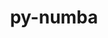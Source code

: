 ---
title: "py-numba"
layout: cache
categories: [package, develop]
meta: {"compilers": ["gcc@11.1.0", "gcc@11.4.0", "intel-oneapi-compilers@2025.1.0"], "num_specs": 125, "num_specs_by_stack": {"data-vis-sdk": 11, "e4s": 62, "e4s-oneapi": 27, "e4s-rocm-external": 11, "hep": 14, "root": 125}, "oss": ["ubuntu20.04", "ubuntu22.04"], "platforms": ["linux"], "stacks": ["data-vis-sdk", "e4s", "e4s-oneapi", "e4s-rocm-external", "hep", "root"], "targets": ["x86_64_v3"], "versions": ["0.59.1", "0.61.0", "0.61.2"]}
spec_details: [{"compiler": "gcc@11.4.0", "hash": "2irizurhomf5t3k7fndlo6jstwtxxade", "os": "ubuntu22.04", "platform": "linux", "size": "-", "stacks": ["e4s", "root"], "target": "x86_64_v3", "variants": ["build_system=python_pip", "~tbb"], "versions": ["0.59.1"]}, {"compiler": "gcc@11.1.0", "hash": "2vebvz7wn257i446rf7i7lgoxmj6gu5x", "os": "ubuntu20.04", "platform": "linux", "size": "-", "stacks": ["data-vis-sdk", "root"], "target": "x86_64_v3", "variants": ["build_system=python_pip", "~tbb"], "versions": ["0.59.1"]}, {"compiler": "gcc@11.4.0", "hash": "2xj6agawmm5474h4v2vawxrmoacis47a", "os": "ubuntu22.04", "platform": "linux", "size": "-", "stacks": ["hep", "root"], "target": "x86_64_v3", "variants": ["build_system=python_pip", "~tbb"], "versions": ["0.59.1"]}, {"compiler": "intel-oneapi-compilers@2025.1.0", "hash": "34aoqx3vfqysdzykbgrsbuvsxrdzetzo", "os": "ubuntu22.04", "platform": "linux", "size": "-", "stacks": ["e4s-oneapi", "root"], "target": "x86_64_v3", "variants": ["build_system=python_pip", "~tbb"], "versions": ["0.59.1"]}, {"compiler": "gcc@11.4.0", "hash": "3dmzubez552sjjuj2hvaanjvh4p6lnbp", "os": "ubuntu22.04", "platform": "linux", "size": "-", "stacks": ["e4s", "root"], "target": "x86_64_v3", "variants": ["build_system=python_pip", "~tbb"], "versions": ["0.59.1"]}, {"compiler": "gcc@11.4.0", "hash": "3emyqecg42oidotlycf6myspahws6ufe", "os": "ubuntu22.04", "platform": "linux", "size": "-", "stacks": ["hep", "root"], "target": "x86_64_v3", "variants": ["build_system=python_pip", "~tbb"], "versions": ["0.59.1"]}, {"compiler": "gcc@11.4.0", "hash": "3jeydlg2igzp2wcsa5ifxa7fzx7unxnc", "os": "ubuntu22.04", "platform": "linux", "size": "-", "stacks": ["e4s", "root"], "target": "x86_64_v3", "variants": ["build_system=python_pip", "~tbb"], "versions": ["0.59.1"]}, {"compiler": "gcc@11.4.0", "hash": "3ms42xzzechjskoexbdse7vr6mumhd7d", "os": "ubuntu22.04", "platform": "linux", "size": "-", "stacks": ["hep", "root"], "target": "x86_64_v3", "variants": ["build_system=python_pip", "~tbb"], "versions": ["0.59.1"]}, {"compiler": "intel-oneapi-compilers@2025.1.0", "hash": "3qd6wl6p4ans4mpatla74ouvvsj6kwy5", "os": "ubuntu22.04", "platform": "linux", "size": "-", "stacks": ["e4s-oneapi", "root"], "target": "x86_64_v3", "variants": ["build_system=python_pip", "~tbb"], "versions": ["0.59.1"]}, {"compiler": "gcc@11.4.0", "hash": "3vncifbi2obiknhcresguzllb2e5f5e3", "os": "ubuntu22.04", "platform": "linux", "size": "-", "stacks": ["e4s", "root"], "target": "x86_64_v3", "variants": ["build_system=python_pip", "~tbb"], "versions": ["0.61.2"]}, {"compiler": "gcc@11.4.0", "hash": "3yxgvc2boohcubrl5obfnc5tvxweuhdz", "os": "ubuntu22.04", "platform": "linux", "size": "-", "stacks": ["e4s", "root"], "target": "x86_64_v3", "variants": ["build_system=python_pip", "~tbb"], "versions": ["0.59.1"]}, {"compiler": "intel-oneapi-compilers@2025.1.0", "hash": "44vxjrgjxkicnf3wvtai2mk6vvqkzbf5", "os": "ubuntu22.04", "platform": "linux", "size": "-", "stacks": ["e4s-oneapi", "root"], "target": "x86_64_v3", "variants": ["build_system=python_pip", "~tbb"], "versions": ["0.59.1"]}, {"compiler": "gcc@11.1.0", "hash": "45huohv5wax43kbrml5fpdlotzf5ryhn", "os": "ubuntu20.04", "platform": "linux", "size": "-", "stacks": ["data-vis-sdk", "root"], "target": "x86_64_v3", "variants": ["build_system=python_pip", "~tbb"], "versions": ["0.59.1"]}, {"compiler": "gcc@11.4.0", "hash": "4bxz5rxzbuuuky24of72zb2vzmeogq5m", "os": "ubuntu22.04", "platform": "linux", "size": "-", "stacks": ["e4s", "root"], "target": "x86_64_v3", "variants": ["build_system=python_pip", "~tbb"], "versions": ["0.59.1"]}, {"compiler": "gcc@11.4.0", "hash": "4hfatsyqu5tm73dj2bpqxrxzdx3ebb4z", "os": "ubuntu22.04", "platform": "linux", "size": "-", "stacks": ["e4s", "root"], "target": "x86_64_v3", "variants": ["build_system=python_pip", "~tbb"], "versions": ["0.61.2"]}, {"compiler": "gcc@11.4.0", "hash": "4i7haxvs5o3n7qiiwqp73rc7trzgretr", "os": "ubuntu22.04", "platform": "linux", "size": "-", "stacks": ["hep", "root"], "target": "x86_64_v3", "variants": ["build_system=python_pip", "~tbb"], "versions": ["0.59.1"]}, {"compiler": "gcc@11.1.0", "hash": "4t4wu74ah24j2gojz2gdx6xbkazkbbom", "os": "ubuntu20.04", "platform": "linux", "size": "-", "stacks": ["data-vis-sdk", "root"], "target": "x86_64_v3", "variants": ["build_system=python_pip", "~tbb"], "versions": ["0.59.1"]}, {"compiler": "gcc@11.4.0", "hash": "5dzjqirwqs7xobvthr5l7axvxggyuecn", "os": "ubuntu22.04", "platform": "linux", "size": "-", "stacks": ["hep", "root"], "target": "x86_64_v3", "variants": ["build_system=python_pip", "~tbb"], "versions": ["0.59.1"]}, {"compiler": "gcc@11.4.0", "hash": "5ewkabkzngzehxafmeo654jhjt2s3tp5", "os": "ubuntu22.04", "platform": "linux", "size": "-", "stacks": ["e4s", "root"], "target": "x86_64_v3", "variants": ["build_system=python_pip", "~tbb"], "versions": ["0.59.1"]}, {"compiler": "intel-oneapi-compilers@2025.1.0", "hash": "6mrefo5kkgbvfqz6nq3jbytykioidgdy", "os": "ubuntu22.04", "platform": "linux", "size": "-", "stacks": ["e4s-oneapi", "root"], "target": "x86_64_v3", "variants": ["build_system=python_pip", "~tbb"], "versions": ["0.59.1"]}, {"compiler": "gcc@11.4.0", "hash": "75xy7weow2agjvckupwvxiu5ysej6hg4", "os": "ubuntu22.04", "platform": "linux", "size": "-", "stacks": ["hep", "root"], "target": "x86_64_v3", "variants": ["build_system=python_pip", "~tbb"], "versions": ["0.59.1"]}, {"compiler": "gcc@11.4.0", "hash": "7bgg7f3labyqv5hjjjotveqo4nyyy75t", "os": "ubuntu22.04", "platform": "linux", "size": "-", "stacks": ["hep", "root"], "target": "x86_64_v3", "variants": ["build_system=python_pip", "~tbb"], "versions": ["0.59.1"]}, {"compiler": "gcc@11.4.0", "hash": "7kaj3vakk6r3l32f5dogp6q7eozpiv4d", "os": "ubuntu22.04", "platform": "linux", "size": "-", "stacks": ["e4s", "root"], "target": "x86_64_v3", "variants": ["build_system=python_pip", "~tbb"], "versions": ["0.59.1"]}, {"compiler": "gcc@11.4.0", "hash": "7krdshv6bjpyf7f42ecdlhbm3yihkunr", "os": "ubuntu22.04", "platform": "linux", "size": "-", "stacks": ["hep", "root"], "target": "x86_64_v3", "variants": ["build_system=python_pip", "~tbb"], "versions": ["0.59.1"]}, {"compiler": "gcc@11.1.0", "hash": "7q2siqzqroufnpvp5aefpgyafwtmdjlf", "os": "ubuntu20.04", "platform": "linux", "size": "-", "stacks": ["data-vis-sdk", "root"], "target": "x86_64_v3", "variants": ["build_system=python_pip", "~tbb"], "versions": ["0.59.1"]}, {"compiler": "gcc@11.4.0", "hash": "7xqf5bltib4gsnigvoxpcnb4i626vfbp", "os": "ubuntu22.04", "platform": "linux", "size": "-", "stacks": ["e4s", "root"], "target": "x86_64_v3", "variants": ["build_system=python_pip", "~tbb"], "versions": ["0.59.1"]}, {"compiler": "intel-oneapi-compilers@2025.1.0", "hash": "ajdbgbyqvke44h5omep6vz4vpzo2o5ny", "os": "ubuntu22.04", "platform": "linux", "size": "-", "stacks": ["e4s-oneapi", "root"], "target": "x86_64_v3", "variants": ["build_system=python_pip", "~tbb"], "versions": ["0.59.1"]}, {"compiler": "gcc@11.4.0", "hash": "akc7dapxjckp72j37uljb7lhwv442p7y", "os": "ubuntu22.04", "platform": "linux", "size": "-", "stacks": ["e4s", "root"], "target": "x86_64_v3", "variants": ["build_system=python_pip", "~tbb"], "versions": ["0.59.1"]}, {"compiler": "intel-oneapi-compilers@2025.1.0", "hash": "asf2mzvrxtqdoqbjekzir5nlxzu5jn5t", "os": "ubuntu22.04", "platform": "linux", "size": "-", "stacks": ["e4s-oneapi", "root"], "target": "x86_64_v3", "variants": ["build_system=python_pip", "~tbb"], "versions": ["0.59.1"]}, {"compiler": "gcc@11.4.0", "hash": "blqzfsf6kyte2whzg7ugadqe4xrvgbwc", "os": "ubuntu22.04", "platform": "linux", "size": "-", "stacks": ["e4s", "root"], "target": "x86_64_v3", "variants": ["build_system=python_pip", "~tbb"], "versions": ["0.61.0"]}, {"compiler": "gcc@11.4.0", "hash": "bn6cst2v2rwwe43xqh6ipkocqulbxyrg", "os": "ubuntu22.04", "platform": "linux", "size": "-", "stacks": ["e4s", "root"], "target": "x86_64_v3", "variants": ["build_system=python_pip", "~tbb"], "versions": ["0.59.1"]}, {"compiler": "gcc@11.4.0", "hash": "c7t43bcntkvfdh22znvwlrdfktusn73u", "os": "ubuntu22.04", "platform": "linux", "size": "-", "stacks": ["e4s", "root"], "target": "x86_64_v3", "variants": ["build_system=python_pip", "~tbb"], "versions": ["0.59.1"]}, {"compiler": "gcc@11.4.0", "hash": "caunjkawvs76qx35qp563ilvsomj2xxj", "os": "ubuntu22.04", "platform": "linux", "size": "-", "stacks": ["e4s", "root"], "target": "x86_64_v3", "variants": ["build_system=python_pip", "~tbb"], "versions": ["0.59.1"]}, {"compiler": "gcc@11.4.0", "hash": "cjdzr7qs75vxajra7brkl7gecnllyckw", "os": "ubuntu22.04", "platform": "linux", "size": "-", "stacks": ["e4s", "root"], "target": "x86_64_v3", "variants": ["build_system=python_pip", "~tbb"], "versions": ["0.59.1"]}, {"compiler": "intel-oneapi-compilers@2025.1.0", "hash": "cjficrrkng3rtwwuqaagt3oubfxz7zyr", "os": "ubuntu22.04", "platform": "linux", "size": "-", "stacks": ["e4s-oneapi", "root"], "target": "x86_64_v3", "variants": ["build_system=python_pip", "~tbb"], "versions": ["0.59.1"]}, {"compiler": "gcc@11.4.0", "hash": "cs54n2sy6dtsuffvlstygcjoc4u4ix6u", "os": "ubuntu22.04", "platform": "linux", "size": "-", "stacks": ["e4s", "root"], "target": "x86_64_v3", "variants": ["build_system=python_pip", "~tbb"], "versions": ["0.59.1"]}, {"compiler": "gcc@11.4.0", "hash": "cz434w6drehq5c76pp6x5zkmykjbc57k", "os": "ubuntu22.04", "platform": "linux", "size": "-", "stacks": ["e4s-rocm-external", "root"], "target": "x86_64_v3", "variants": ["build_system=python_pip", "~tbb"], "versions": ["0.59.1"]}, {"compiler": "gcc@11.4.0", "hash": "czf4jwuoz74uzjhft7y6r2psfjkpxlmv", "os": "ubuntu22.04", "platform": "linux", "size": "-", "stacks": ["hep", "root"], "target": "x86_64_v3", "variants": ["build_system=python_pip", "~tbb"], "versions": ["0.59.1"]}, {"compiler": "gcc@11.4.0", "hash": "dqkbtl6kizmkvbsi5cwkv7stty32rp6m", "os": "ubuntu22.04", "platform": "linux", "size": "-", "stacks": ["e4s", "root"], "target": "x86_64_v3", "variants": ["build_system=python_pip", "~tbb"], "versions": ["0.61.0"]}, {"compiler": "intel-oneapi-compilers@2025.1.0", "hash": "drppx2pmbmexdvqzazwjg5sx23acgd7m", "os": "ubuntu22.04", "platform": "linux", "size": "-", "stacks": ["e4s-oneapi", "root"], "target": "x86_64_v3", "variants": ["build_system=python_pip", "~tbb"], "versions": ["0.59.1"]}, {"compiler": "gcc@11.4.0", "hash": "e2mvsmlsvzgydttqfrzzhm2xovxm63kj", "os": "ubuntu22.04", "platform": "linux", "size": "-", "stacks": ["e4s", "root"], "target": "x86_64_v3", "variants": ["build_system=python_pip", "~tbb"], "versions": ["0.61.0"]}, {"compiler": "gcc@11.4.0", "hash": "ejwlg66jcp67ibcre3dzd2tzk3lih6gx", "os": "ubuntu22.04", "platform": "linux", "size": "-", "stacks": ["e4s-rocm-external", "root"], "target": "x86_64_v3", "variants": ["build_system=python_pip", "~tbb"], "versions": ["0.59.1"]}, {"compiler": "intel-oneapi-compilers@2025.1.0", "hash": "en4tnk5px5ulb2lkjvoo3tgyqdclblq4", "os": "ubuntu22.04", "platform": "linux", "size": "-", "stacks": ["e4s-oneapi", "root"], "target": "x86_64_v3", "variants": ["build_system=python_pip", "~tbb"], "versions": ["0.59.1"]}, {"compiler": "intel-oneapi-compilers@2025.1.0", "hash": "eqptmwaanicdjgtmg4iym663j2ttee7y", "os": "ubuntu22.04", "platform": "linux", "size": "-", "stacks": ["e4s-oneapi", "root"], "target": "x86_64_v3", "variants": ["build_system=python_pip", "~tbb"], "versions": ["0.59.1"]}, {"compiler": "gcc@11.4.0", "hash": "et4eml44h7rwgaa7jtg4kg7miijei3h4", "os": "ubuntu22.04", "platform": "linux", "size": "-", "stacks": ["e4s-rocm-external", "root"], "target": "x86_64_v3", "variants": ["build_system=python_pip", "~tbb"], "versions": ["0.59.1"]}, {"compiler": "gcc@11.4.0", "hash": "fe3bxro4bebm6agkkow2qbprclxhmntd", "os": "ubuntu22.04", "platform": "linux", "size": "-", "stacks": ["e4s", "root"], "target": "x86_64_v3", "variants": ["build_system=python_pip", "~tbb"], "versions": ["0.61.0"]}, {"compiler": "gcc@11.4.0", "hash": "fg7ds7qfhc5cmg6cjjtdwylu37sbcqtl", "os": "ubuntu22.04", "platform": "linux", "size": "-", "stacks": ["e4s", "root"], "target": "x86_64_v3", "variants": ["build_system=python_pip", "~tbb"], "versions": ["0.61.0"]}, {"compiler": "gcc@11.1.0", "hash": "fhldts45psnlxlssithjjxljhphqithn", "os": "ubuntu20.04", "platform": "linux", "size": "-", "stacks": ["data-vis-sdk", "root"], "target": "x86_64_v3", "variants": ["build_system=python_pip", "~tbb"], "versions": ["0.59.1"]}, {"compiler": "gcc@11.4.0", "hash": "ftp3j2vnngq63x4axehcwmslyvugdqtp", "os": "ubuntu22.04", "platform": "linux", "size": "-", "stacks": ["e4s", "root"], "target": "x86_64_v3", "variants": ["build_system=python_pip", "~tbb"], "versions": ["0.59.1"]}, {"compiler": "gcc@11.4.0", "hash": "gav5qpi3movw3dzx4xub3bp3ncyi3tby", "os": "ubuntu22.04", "platform": "linux", "size": "-", "stacks": ["e4s", "root"], "target": "x86_64_v3", "variants": ["build_system=python_pip", "~tbb"], "versions": ["0.61.2"]}, {"compiler": "gcc@11.4.0", "hash": "gbzsgp25cl6dhdm7g5nn4hdhhi2gabs4", "os": "ubuntu22.04", "platform": "linux", "size": "-", "stacks": ["e4s", "root"], "target": "x86_64_v3", "variants": ["build_system=python_pip", "~tbb"], "versions": ["0.59.1"]}, {"compiler": "intel-oneapi-compilers@2025.1.0", "hash": "grug2a76dvhzujxefp4t2he6t74gnh5g", "os": "ubuntu22.04", "platform": "linux", "size": "-", "stacks": ["e4s-oneapi", "root"], "target": "x86_64_v3", "variants": ["build_system=python_pip", "~tbb"], "versions": ["0.59.1"]}, {"compiler": "gcc@11.4.0", "hash": "gzn2tdlt5ru576pvipdpy5g6rafc6z7o", "os": "ubuntu22.04", "platform": "linux", "size": "-", "stacks": ["e4s", "root"], "target": "x86_64_v3", "variants": ["build_system=python_pip", "~tbb"], "versions": ["0.59.1"]}, {"compiler": "intel-oneapi-compilers@2025.1.0", "hash": "hbidm7tdcm3pahczheainn22uazfnlws", "os": "ubuntu22.04", "platform": "linux", "size": "-", "stacks": ["e4s-oneapi", "root"], "target": "x86_64_v3", "variants": ["build_system=python_pip", "~tbb"], "versions": ["0.59.1"]}, {"compiler": "gcc@11.4.0", "hash": "hkpl6gcrpt2zs66pl4jelkczs3vohbse", "os": "ubuntu22.04", "platform": "linux", "size": "-", "stacks": ["e4s", "root"], "target": "x86_64_v3", "variants": ["build_system=python_pip", "~tbb"], "versions": ["0.61.2"]}, {"compiler": "gcc@11.4.0", "hash": "hl2jkhbfbqtrshwzq65aybidb5dntcvk", "os": "ubuntu22.04", "platform": "linux", "size": "-", "stacks": ["e4s", "root"], "target": "x86_64_v3", "variants": ["build_system=python_pip", "~tbb"], "versions": ["0.61.2"]}, {"compiler": "intel-oneapi-compilers@2025.1.0", "hash": "i5jbl3q5lomaby7bg26em4wfuidb6jdm", "os": "ubuntu22.04", "platform": "linux", "size": "-", "stacks": ["e4s-oneapi", "root"], "target": "x86_64_v3", "variants": ["build_system=python_pip", "~tbb"], "versions": ["0.59.1"]}, {"compiler": "intel-oneapi-compilers@2025.1.0", "hash": "i6sr7dcernj7mularoagnvehgjyw5or2", "os": "ubuntu22.04", "platform": "linux", "size": "-", "stacks": ["e4s-oneapi", "root"], "target": "x86_64_v3", "variants": ["build_system=python_pip", "~tbb"], "versions": ["0.59.1"]}, {"compiler": "gcc@11.4.0", "hash": "iaq2w5wu5zxwdna4dmnde24juyqpmmp4", "os": "ubuntu22.04", "platform": "linux", "size": "-", "stacks": ["e4s", "root"], "target": "x86_64_v3", "variants": ["build_system=python_pip", "~tbb"], "versions": ["0.61.0"]}, {"compiler": "gcc@11.4.0", "hash": "imzjjin45hp3zaea6dtv6mc6rzurbruz", "os": "ubuntu22.04", "platform": "linux", "size": "-", "stacks": ["e4s", "root"], "target": "x86_64_v3", "variants": ["build_system=python_pip", "~tbb"], "versions": ["0.61.2"]}, {"compiler": "gcc@11.4.0", "hash": "irr7m4reakiakv2qmuujrzpfiggblmer", "os": "ubuntu22.04", "platform": "linux", "size": "-", "stacks": ["e4s", "root"], "target": "x86_64_v3", "variants": ["build_system=python_pip", "~tbb"], "versions": ["0.61.2"]}, {"compiler": "gcc@11.4.0", "hash": "iywvhs2yhkx3ctedycf2ehx3s4owlpce", "os": "ubuntu22.04", "platform": "linux", "size": "-", "stacks": ["hep", "root"], "target": "x86_64_v3", "variants": ["build_system=python_pip", "~tbb"], "versions": ["0.59.1"]}, {"compiler": "gcc@11.4.0", "hash": "jpi22k2pturiig6bdkq4ym652h4lrw42", "os": "ubuntu22.04", "platform": "linux", "size": "-", "stacks": ["e4s", "root"], "target": "x86_64_v3", "variants": ["build_system=python_pip", "~tbb"], "versions": ["0.61.0"]}, {"compiler": "gcc@11.4.0", "hash": "kapj25rac3izqfiwuu6cfh7aear7wg2c", "os": "ubuntu22.04", "platform": "linux", "size": "-", "stacks": ["e4s", "root"], "target": "x86_64_v3", "variants": ["build_system=python_pip", "~tbb"], "versions": ["0.61.0"]}, {"compiler": "gcc@11.1.0", "hash": "laehklvwp3rbxsikxsn6pjmxop5k3cvd", "os": "ubuntu20.04", "platform": "linux", "size": "-", "stacks": ["data-vis-sdk", "root"], "target": "x86_64_v3", "variants": ["build_system=python_pip", "~tbb"], "versions": ["0.59.1"]}, {"compiler": "gcc@11.4.0", "hash": "lvirkoyve4cksqit7nloyz2jpo55cxiz", "os": "ubuntu22.04", "platform": "linux", "size": "-", "stacks": ["hep", "root"], "target": "x86_64_v3", "variants": ["build_system=python_pip", "~tbb"], "versions": ["0.59.1"]}, {"compiler": "gcc@11.4.0", "hash": "mr5xueb3xwbhdg2uegdxghxajuj6ihrf", "os": "ubuntu22.04", "platform": "linux", "size": "-", "stacks": ["e4s", "root"], "target": "x86_64_v3", "variants": ["build_system=python_pip", "~tbb"], "versions": ["0.59.1"]}, {"compiler": "intel-oneapi-compilers@2025.1.0", "hash": "mvsa2imt3gvm34v4vroik2x533vpnncb", "os": "ubuntu22.04", "platform": "linux", "size": "-", "stacks": ["e4s-oneapi", "root"], "target": "x86_64_v3", "variants": ["build_system=python_pip", "~tbb"], "versions": ["0.59.1"]}, {"compiler": "gcc@11.4.0", "hash": "n7gan4uxlayk2i4s372iug4cvk6q5y5n", "os": "ubuntu22.04", "platform": "linux", "size": "-", "stacks": ["e4s", "root"], "target": "x86_64_v3", "variants": ["build_system=python_pip", "~tbb"], "versions": ["0.59.1"]}, {"compiler": "gcc@11.4.0", "hash": "ncwofjbxns4l3ouxggtscby2xvozmchd", "os": "ubuntu22.04", "platform": "linux", "size": "-", "stacks": ["hep", "root"], "target": "x86_64_v3", "variants": ["build_system=python_pip", "~tbb"], "versions": ["0.59.1"]}, {"compiler": "gcc@11.4.0", "hash": "nfom7esngtxcuvlz6m6n2ygannvc53ju", "os": "ubuntu22.04", "platform": "linux", "size": "-", "stacks": ["e4s", "root"], "target": "x86_64_v3", "variants": ["build_system=python_pip", "~tbb"], "versions": ["0.59.1"]}, {"compiler": "intel-oneapi-compilers@2025.1.0", "hash": "nso3i7prjkofhp323ijgebu2vw43cpet", "os": "ubuntu22.04", "platform": "linux", "size": "-", "stacks": ["e4s-oneapi", "root"], "target": "x86_64_v3", "variants": ["build_system=python_pip", "~tbb"], "versions": ["0.59.1"]}, {"compiler": "gcc@11.4.0", "hash": "nsotouxdqxntaqjhcds3wbeha7czzk3g", "os": "ubuntu22.04", "platform": "linux", "size": "-", "stacks": ["e4s-rocm-external", "root"], "target": "x86_64_v3", "variants": ["build_system=python_pip", "~tbb"], "versions": ["0.59.1"]}, {"compiler": "gcc@11.4.0", "hash": "nteegtie7wkgsgdrzz455yblh5cuprp7", "os": "ubuntu22.04", "platform": "linux", "size": "-", "stacks": ["e4s-rocm-external", "root"], "target": "x86_64_v3", "variants": ["build_system=python_pip", "~tbb"], "versions": ["0.59.1"]}, {"compiler": "gcc@11.4.0", "hash": "nuafbugbn6mgwnk52o3hcyvpb5uh6onv", "os": "ubuntu22.04", "platform": "linux", "size": "-", "stacks": ["e4s", "root"], "target": "x86_64_v3", "variants": ["build_system=python_pip", "~tbb"], "versions": ["0.59.1"]}, {"compiler": "gcc@11.4.0", "hash": "nwtra2kyeq2ksyfbbfzpram2o47bbbzi", "os": "ubuntu22.04", "platform": "linux", "size": "-", "stacks": ["e4s-rocm-external", "root"], "target": "x86_64_v3", "variants": ["build_system=python_pip", "~tbb"], "versions": ["0.59.1"]}, {"compiler": "gcc@11.4.0", "hash": "ny34bc4pwuumdobunjun33dnfohdbch7", "os": "ubuntu22.04", "platform": "linux", "size": "-", "stacks": ["e4s", "root"], "target": "x86_64_v3", "variants": ["build_system=python_pip", "~tbb"], "versions": ["0.59.1"]}, {"compiler": "intel-oneapi-compilers@2025.1.0", "hash": "nyboi3t2kflom3z6n773emtkvl4aqguo", "os": "ubuntu22.04", "platform": "linux", "size": "-", "stacks": ["e4s-oneapi", "root"], "target": "x86_64_v3", "variants": ["build_system=python_pip", "~tbb"], "versions": ["0.59.1"]}, {"compiler": "gcc@11.4.0", "hash": "ok5lip2vw3edunqfjbgfamjrlyscwmcp", "os": "ubuntu22.04", "platform": "linux", "size": "-", "stacks": ["e4s", "root"], "target": "x86_64_v3", "variants": ["build_system=python_pip", "~tbb"], "versions": ["0.59.1"]}, {"compiler": "gcc@11.4.0", "hash": "otso4j3lshucfsyodndy7kecebjqpvoh", "os": "ubuntu22.04", "platform": "linux", "size": "-", "stacks": ["e4s", "root"], "target": "x86_64_v3", "variants": ["build_system=python_pip", "~tbb"], "versions": ["0.61.0"]}, {"compiler": "intel-oneapi-compilers@2025.1.0", "hash": "pf42cryrlzfbqhjxp3tke6ecg76ma3gt", "os": "ubuntu22.04", "platform": "linux", "size": "-", "stacks": ["e4s-oneapi", "root"], "target": "x86_64_v3", "variants": ["build_system=python_pip", "~tbb"], "versions": ["0.59.1"]}, {"compiler": "gcc@11.4.0", "hash": "qwrvmjiep5muf2jvvq3jsogw6djm5ccv", "os": "ubuntu22.04", "platform": "linux", "size": "-", "stacks": ["e4s", "root"], "target": "x86_64_v3", "variants": ["build_system=python_pip", "~tbb"], "versions": ["0.59.1"]}, {"compiler": "intel-oneapi-compilers@2025.1.0", "hash": "rggnkkqe7j3x5dpcse5wxwyns4j45bpi", "os": "ubuntu22.04", "platform": "linux", "size": "-", "stacks": ["e4s-oneapi", "root"], "target": "x86_64_v3", "variants": ["build_system=python_pip", "~tbb"], "versions": ["0.59.1"]}, {"compiler": "gcc@11.4.0", "hash": "rqf5oaaf6tezfkto2lxm7ffuxlkcngjp", "os": "ubuntu22.04", "platform": "linux", "size": "-", "stacks": ["e4s", "root"], "target": "x86_64_v3", "variants": ["build_system=python_pip", "~tbb"], "versions": ["0.59.1"]}, {"compiler": "gcc@11.4.0", "hash": "rvk2kg7i5wpqgl5rgt65homahdgf6q26", "os": "ubuntu22.04", "platform": "linux", "size": "-", "stacks": ["e4s", "root"], "target": "x86_64_v3", "variants": ["build_system=python_pip", "~tbb"], "versions": ["0.59.1"]}, {"compiler": "intel-oneapi-compilers@2025.1.0", "hash": "rw6bzp7fdnjxai76nfbhk7enj4d6miak", "os": "ubuntu22.04", "platform": "linux", "size": "-", "stacks": ["e4s-oneapi", "root"], "target": "x86_64_v3", "variants": ["build_system=python_pip", "~tbb"], "versions": ["0.59.1"]}, {"compiler": "gcc@11.4.0", "hash": "ry5usmdwtl55cpav4twascmdgpxlfppc", "os": "ubuntu22.04", "platform": "linux", "size": "-", "stacks": ["e4s", "root"], "target": "x86_64_v3", "variants": ["build_system=python_pip", "~tbb"], "versions": ["0.61.0"]}, {"compiler": "intel-oneapi-compilers@2025.1.0", "hash": "rzfkmvbx373p7v4bstihy3yq43gxyynb", "os": "ubuntu22.04", "platform": "linux", "size": "-", "stacks": ["e4s-oneapi", "root"], "target": "x86_64_v3", "variants": ["build_system=python_pip", "~tbb"], "versions": ["0.59.1"]}, {"compiler": "intel-oneapi-compilers@2025.1.0", "hash": "sdleoyq7a3aivdu22tgqdx36tqbfwmbr", "os": "ubuntu22.04", "platform": "linux", "size": "-", "stacks": ["e4s-oneapi", "root"], "target": "x86_64_v3", "variants": ["build_system=python_pip", "~tbb"], "versions": ["0.59.1"]}, {"compiler": "gcc@11.4.0", "hash": "sidwhuxxkwhh3quzylthkoacijdle6p6", "os": "ubuntu22.04", "platform": "linux", "size": "-", "stacks": ["e4s", "root"], "target": "x86_64_v3", "variants": ["build_system=python_pip", "~tbb"], "versions": ["0.59.1"]}, {"compiler": "gcc@11.4.0", "hash": "sjvmzda4iehuzmgfb2cccmgoot4puzlv", "os": "ubuntu22.04", "platform": "linux", "size": "-", "stacks": ["e4s", "root"], "target": "x86_64_v3", "variants": ["build_system=python_pip", "~tbb"], "versions": ["0.61.0"]}, {"compiler": "gcc@11.4.0", "hash": "t5ijsga2f4trf7ink2srcwefe5iytitm", "os": "ubuntu22.04", "platform": "linux", "size": "-", "stacks": ["e4s", "root"], "target": "x86_64_v3", "variants": ["build_system=python_pip", "~tbb"], "versions": ["0.59.1"]}, {"compiler": "gcc@11.1.0", "hash": "tn6evdkspwq2mknltpmxxy7o3tnchmmg", "os": "ubuntu20.04", "platform": "linux", "size": "-", "stacks": ["data-vis-sdk", "root"], "target": "x86_64_v3", "variants": ["build_system=python_pip", "~tbb"], "versions": ["0.59.1"]}, {"compiler": "gcc@11.4.0", "hash": "tphjb4ipc7a5l652llpc6hu6mo5n6lof", "os": "ubuntu22.04", "platform": "linux", "size": "-", "stacks": ["hep", "root"], "target": "x86_64_v3", "variants": ["build_system=python_pip", "~tbb"], "versions": ["0.59.1"]}, {"compiler": "gcc@11.4.0", "hash": "tpzlzqrn6mgryyvesm6vwnbqkrzrwick", "os": "ubuntu22.04", "platform": "linux", "size": "-", "stacks": ["e4s", "root"], "target": "x86_64_v3", "variants": ["build_system=python_pip", "~tbb"], "versions": ["0.59.1"]}, {"compiler": "gcc@11.4.0", "hash": "ttdhs25usekqwgccx4dvwxz7rlxzghwo", "os": "ubuntu22.04", "platform": "linux", "size": "-", "stacks": ["e4s", "root"], "target": "x86_64_v3", "variants": ["build_system=python_pip", "~tbb"], "versions": ["0.61.0"]}, {"compiler": "gcc@11.4.0", "hash": "twu4fm3xyo5mnws4f2725ufxjoubszqu", "os": "ubuntu22.04", "platform": "linux", "size": "-", "stacks": ["e4s", "root"], "target": "x86_64_v3", "variants": ["build_system=python_pip", "~tbb"], "versions": ["0.61.0"]}, {"compiler": "gcc@11.1.0", "hash": "u2pkowmkq5bp5swob2wwktkroryxdepq", "os": "ubuntu20.04", "platform": "linux", "size": "-", "stacks": ["data-vis-sdk", "root"], "target": "x86_64_v3", "variants": ["build_system=python_pip", "~tbb"], "versions": ["0.59.1"]}, {"compiler": "gcc@11.4.0", "hash": "u7amkdv5fudat3bwm53eldqplbowu33t", "os": "ubuntu22.04", "platform": "linux", "size": "-", "stacks": ["e4s-rocm-external", "root"], "target": "x86_64_v3", "variants": ["build_system=python_pip", "~tbb"], "versions": ["0.59.1"]}, {"compiler": "gcc@11.4.0", "hash": "u7jexriufpnxwttkqrrrlw5c7ol72wr3", "os": "ubuntu22.04", "platform": "linux", "size": "-", "stacks": ["e4s-rocm-external", "root"], "target": "x86_64_v3", "variants": ["build_system=python_pip", "~tbb"], "versions": ["0.59.1"]}, {"compiler": "gcc@11.4.0", "hash": "ueg2sreau6xdmqxroaovbc5svvvyoux6", "os": "ubuntu22.04", "platform": "linux", "size": "-", "stacks": ["e4s", "root"], "target": "x86_64_v3", "variants": ["build_system=python_pip", "~tbb"], "versions": ["0.59.1"]}, {"compiler": "gcc@11.4.0", "hash": "ugihtt62ibk2b5nxqgisj3ogxx4ogn7r", "os": "ubuntu22.04", "platform": "linux", "size": "-", "stacks": ["e4s", "root"], "target": "x86_64_v3", "variants": ["build_system=python_pip", "~tbb"], "versions": ["0.59.1"]}, {"compiler": "intel-oneapi-compilers@2025.1.0", "hash": "utwg6eymcogrqckfhyk5ye7yfmtbhaj3", "os": "ubuntu22.04", "platform": "linux", "size": "-", "stacks": ["e4s-oneapi", "root"], "target": "x86_64_v3", "variants": ["build_system=python_pip", "~tbb"], "versions": ["0.59.1"]}, {"compiler": "intel-oneapi-compilers@2025.1.0", "hash": "v3dlytivl5si6idp3mykahreiwgxhckk", "os": "ubuntu22.04", "platform": "linux", "size": "-", "stacks": ["e4s-oneapi", "root"], "target": "x86_64_v3", "variants": ["build_system=python_pip", "~tbb"], "versions": ["0.59.1"]}, {"compiler": "gcc@11.1.0", "hash": "v7vd5s3o6ltk6acr7pydzmvflqzruo6p", "os": "ubuntu20.04", "platform": "linux", "size": "-", "stacks": ["data-vis-sdk", "root"], "target": "x86_64_v3", "variants": ["build_system=python_pip", "~tbb"], "versions": ["0.59.1"]}, {"compiler": "intel-oneapi-compilers@2025.1.0", "hash": "vhb4cpbjb55gdq62v7szgwpjmoktamwv", "os": "ubuntu22.04", "platform": "linux", "size": "-", "stacks": ["e4s-oneapi", "root"], "target": "x86_64_v3", "variants": ["build_system=python_pip", "~tbb"], "versions": ["0.59.1"]}, {"compiler": "gcc@11.4.0", "hash": "vs6nym5wnsfkt7p36pbdpgyiljomwbkn", "os": "ubuntu22.04", "platform": "linux", "size": "-", "stacks": ["e4s-rocm-external", "root"], "target": "x86_64_v3", "variants": ["build_system=python_pip", "~tbb"], "versions": ["0.59.1"]}, {"compiler": "intel-oneapi-compilers@2025.1.0", "hash": "wfjtkhjd7dxofcgm4rtqblm52w7rmwb3", "os": "ubuntu22.04", "platform": "linux", "size": "-", "stacks": ["e4s-oneapi", "root"], "target": "x86_64_v3", "variants": ["build_system=python_pip", "~tbb"], "versions": ["0.59.1"]}, {"compiler": "gcc@11.4.0", "hash": "wlxwa7ipadbolmxmubbzqfxoieysfj5x", "os": "ubuntu22.04", "platform": "linux", "size": "-", "stacks": ["e4s", "root"], "target": "x86_64_v3", "variants": ["build_system=python_pip", "~tbb"], "versions": ["0.59.1"]}, {"compiler": "gcc@11.4.0", "hash": "x57hccht7ztchftqp7t745mnunnu7vxo", "os": "ubuntu22.04", "platform": "linux", "size": "-", "stacks": ["e4s", "root"], "target": "x86_64_v3", "variants": ["build_system=python_pip", "~tbb"], "versions": ["0.59.1"]}, {"compiler": "intel-oneapi-compilers@2025.1.0", "hash": "x7ap2s4ju4hwsaekhywv2dh34ljswaa5", "os": "ubuntu22.04", "platform": "linux", "size": "-", "stacks": ["e4s-oneapi", "root"], "target": "x86_64_v3", "variants": ["build_system=python_pip", "~tbb"], "versions": ["0.59.1"]}, {"compiler": "gcc@11.1.0", "hash": "x7tltn5otbhmyvs62hfgsbq3mktmhiva", "os": "ubuntu20.04", "platform": "linux", "size": "-", "stacks": ["data-vis-sdk", "root"], "target": "x86_64_v3", "variants": ["build_system=python_pip", "~tbb"], "versions": ["0.59.1"]}, {"compiler": "gcc@11.4.0", "hash": "x7yzdlc6md5xudqq7zq3lcx36myc2yt5", "os": "ubuntu22.04", "platform": "linux", "size": "-", "stacks": ["e4s", "root"], "target": "x86_64_v3", "variants": ["build_system=python_pip", "~tbb"], "versions": ["0.59.1"]}, {"compiler": "gcc@11.4.0", "hash": "xcp4akse6gt4lxp46mi6vtx4toiymqnt", "os": "ubuntu22.04", "platform": "linux", "size": "-", "stacks": ["e4s-rocm-external", "root"], "target": "x86_64_v3", "variants": ["build_system=python_pip", "~tbb"], "versions": ["0.59.1"]}, {"compiler": "gcc@11.4.0", "hash": "xdg7g2dxru7czmb3awclhohizbmi4wif", "os": "ubuntu22.04", "platform": "linux", "size": "-", "stacks": ["e4s", "root"], "target": "x86_64_v3", "variants": ["build_system=python_pip", "~tbb"], "versions": ["0.59.1"]}, {"compiler": "gcc@11.4.0", "hash": "xlrjaixbd2qiiszfuqnx752ysy7nsmpi", "os": "ubuntu22.04", "platform": "linux", "size": "-", "stacks": ["e4s", "root"], "target": "x86_64_v3", "variants": ["build_system=python_pip", "~tbb"], "versions": ["0.59.1"]}, {"compiler": "gcc@11.4.0", "hash": "xpgdux2fdkuan2f6vfbkuukqnz6asdrg", "os": "ubuntu22.04", "platform": "linux", "size": "-", "stacks": ["e4s", "root"], "target": "x86_64_v3", "variants": ["build_system=python_pip", "~tbb"], "versions": ["0.59.1"]}, {"compiler": "gcc@11.4.0", "hash": "xpxcwsmjxptzsthlsjmcaya6bncrkori", "os": "ubuntu22.04", "platform": "linux", "size": "-", "stacks": ["e4s", "root"], "target": "x86_64_v3", "variants": ["build_system=python_pip", "~tbb"], "versions": ["0.61.2"]}, {"compiler": "gcc@11.4.0", "hash": "xyypfmubn6sggdtalxmrt6di64zjhdxx", "os": "ubuntu22.04", "platform": "linux", "size": "-", "stacks": ["e4s", "root"], "target": "x86_64_v3", "variants": ["build_system=python_pip", "~tbb"], "versions": ["0.59.1"]}, {"compiler": "gcc@11.4.0", "hash": "yap5r7d24aaqim4onxrwiluz37d2ippj", "os": "ubuntu22.04", "platform": "linux", "size": "-", "stacks": ["hep", "root"], "target": "x86_64_v3", "variants": ["build_system=python_pip", "~tbb"], "versions": ["0.59.1"]}, {"compiler": "gcc@11.1.0", "hash": "ygjutqpkpttthm2dqcsmk65dz75tyxiu", "os": "ubuntu20.04", "platform": "linux", "size": "-", "stacks": ["data-vis-sdk", "root"], "target": "x86_64_v3", "variants": ["build_system=python_pip", "~tbb"], "versions": ["0.59.1"]}, {"compiler": "gcc@11.4.0", "hash": "ykjfflf55cm2trzqqlavatr775ztm2y6", "os": "ubuntu22.04", "platform": "linux", "size": "-", "stacks": ["e4s-rocm-external", "root"], "target": "x86_64_v3", "variants": ["build_system=python_pip", "~tbb"], "versions": ["0.59.1"]}, {"compiler": "gcc@11.4.0", "hash": "yuivonxpfxboa2hchr5wacdo5en56ozh", "os": "ubuntu22.04", "platform": "linux", "size": "-", "stacks": ["e4s", "root"], "target": "x86_64_v3", "variants": ["build_system=python_pip", "~tbb"], "versions": ["0.61.0"]}, {"compiler": "gcc@11.4.0", "hash": "zb3w42hjk4qvblk7v3gs3p5xc76rwbm3", "os": "ubuntu22.04", "platform": "linux", "size": "-", "stacks": ["e4s", "root"], "target": "x86_64_v3", "variants": ["build_system=python_pip", "~tbb"], "versions": ["0.61.2"]}, {"compiler": "gcc@11.4.0", "hash": "zyjpz4qn7ywgvoefdehhchznqk5yngzq", "os": "ubuntu22.04", "platform": "linux", "size": "-", "stacks": ["e4s", "root"], "target": "x86_64_v3", "variants": ["build_system=python_pip", "~tbb"], "versions": ["0.59.1"]}]
---